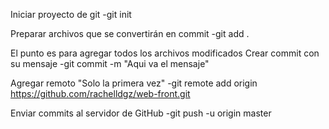 Iniciar proyecto de git
-git init

Preparar archivos que se convertirán en commit
-git add .

El punto es para agregar todos los archivos modificados
Crear commit con su mensaje
-git commit -m "Aqui va el mensaje"

Agregar remoto "Solo la primera vez"
-git remote add origin https://github.com/rachelldgz/web-front.git

Enviar commits al servidor de GitHub
-git push -u origin master

